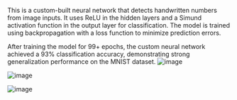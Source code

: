 
This is a custom-built neural network that detects handwritten numbers from image inputs. It uses ReLU in the hidden layers and a Simund activation function in the output layer for classification. The model is trained using backpropagation with a loss function to minimize prediction errors.

After training the model for 99+ epochs, the custom neural network achieved a 93% classification accuracy, demonstrating strong generalization performance on the MNIST dataset.
![image](https://github.com/user-attachments/assets/91184897-456f-499a-a45c-8b708916a055)


![image](https://github.com/user-attachments/assets/39bb7102-4218-44a3-8a01-4cac3ac752be)


![image](https://github.com/user-attachments/assets/e708d108-f627-46a6-9501-d61368c14390)

